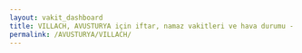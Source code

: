 ```yaml
---
layout: vakit_dashboard
title: VILLACH, AVUSTURYA için iftar, namaz vakitleri ve hava durumu - ilçe/eyalet seç
permalink: /AVUSTURYA/VILLACH/
---
```


<script type="text/javascript">
  var GLOBAL_COUNTRY = 'AVUSTURYA';
  var GLOBAL_CITY = 'VILLACH';
  var GLOBAL_STATE = '';
  var lat = 72;
  var lon = 21;
</script>

